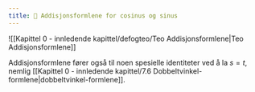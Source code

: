 ```yaml
---
title: 📄 Addisjonsformlene for cosinus og sinus
---
```

![[Kapittel 0 - innledende kapittel/defogteo/Teo Addisjonsformlene|Teo Addisjonsformlene]]

Addisjonsformlene fører også til noen spesielle identiteter ved å la $s = t$, nemlig [[Kapittel 0 - innledende kapittel/7.6 Dobbeltvinkel-formlene|dobbeltvinkel-formlene]].